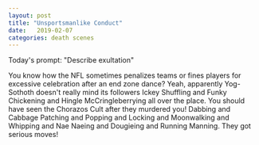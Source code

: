 ```yaml
---
layout: post
title: "Unsportsmanlike Conduct"
date:   2019-02-07
categories: death scenes
---
```

Today's prompt: "Describe exultation"

You know how the NFL sometimes penalizes teams or fines players for excessive celebration after an end zone dance? Yeah, apparently Yog-Sothoth doesn't really mind its followers Ickey Shuffling and Funky Chickening and Hingle McCringleberrying all over the place. You should have seen the Chorazos Cult after they murdered you! Dabbing and Cabbage Patching and Popping and Locking and Moonwalking and Whipping and Nae Naeing and Dougieing and Running Manning. They got serious moves!
